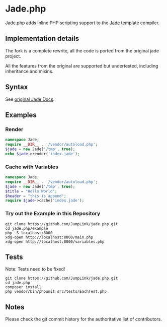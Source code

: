 # Jade.php
Jade.php adds inline PHP scripting support to the [Jade](http://jade-lang.com) template compiler.

## Implementation details
The fork is a complete rewrite, all the code is ported from the original jade project.

All the features from the original are supported but undertested, including inheritance
and mixins.

## Syntax
See [original Jade Docs](https://github.com/visionmedia/jade#readme).

## Examples

### Render
``` php
namespace Jade;
require __DIR__ . '/vendor/autoload.php';
$jade = new Jade('/tmp', true);
echo $jade->render('index.jade');
```

### Cache with Variables
``` php
namespace Jade;
require __DIR__ . '/vendor/autoload.php';
$jade = new Jade('/tmp', true);
$title = "Hello World";
$header = "this is append";
require $jade->cache('index.jade');
```

### Try out the Example in this Repository
```
git clone https://github.com/JumpLink/jade.php.git
cd jade.php/example
php -S localhost:8000
xdg-open http://localhost:8000/main.php
xdg-open http://localhost:8000/variables.php
```

## Tests
Note: Tests need to be fixed!

```
git clone https://github.com/JumpLink/jade.php.git
cd jade.php
composer install
php vendor/bin/phpunit src/tests/EachTest.php
```

## Notes
Please check the git commit history for the authoritative list of contributors.

